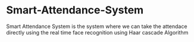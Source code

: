 # Smart-Attendance-System
Smart Attendance System is the system where we can take the attendace directly using the real time face recognition using Haar cascade Algorithm 
